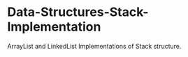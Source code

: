 # Data-Structures-Stack-Implementation
ArrayList and LinkedList Implementations of Stack structure.
